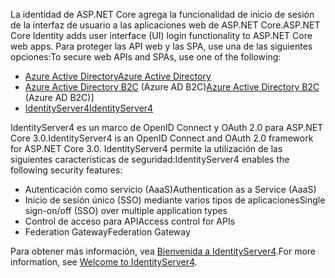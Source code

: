 <span data-ttu-id="2d278-101">La identidad de ASP.NET Core agrega la funcionalidad de inicio de sesión de la interfaz de usuario a las aplicaciones web de ASP.NET Core.</span><span class="sxs-lookup"><span data-stu-id="2d278-101">ASP.NET Core Identity adds user interface (UI) login functionality to ASP.NET Core web apps.</span></span> <span data-ttu-id="2d278-102">Para proteger las API web y las SPA, use una de las siguientes opciones:</span><span class="sxs-lookup"><span data-stu-id="2d278-102">To secure web APIs and SPAs, use one of the following:</span></span>

* [<span data-ttu-id="2d278-103">Azure Active Directory</span><span class="sxs-lookup"><span data-stu-id="2d278-103">Azure Active Directory</span></span>](/azure/api-management/api-management-howto-protect-backend-with-aad)
* <span data-ttu-id="2d278-104">[Azure Active Directory B2C](/azure/active-directory-b2c/active-directory-b2c-custom-rest-api-netfw) (Azure AD B2C)</span><span class="sxs-lookup"><span data-stu-id="2d278-104">[Azure Active Directory B2C](/azure/active-directory-b2c/active-directory-b2c-custom-rest-api-netfw) (Azure AD B2C)]</span></span>
* [<span data-ttu-id="2d278-105">IdentityServer4</span><span class="sxs-lookup"><span data-stu-id="2d278-105">IdentityServer4</span></span>](https://identityserver.io)

<span data-ttu-id="2d278-106">IdentityServer4 es un marco de OpenID Connect y OAuth 2.0 para ASP.NET Core 3.0.</span><span class="sxs-lookup"><span data-stu-id="2d278-106">IdentityServer4 is an OpenID Connect and OAuth 2.0 framework for ASP.NET Core 3.0.</span></span> <span data-ttu-id="2d278-107">IdentityServer4 permite la utilización de las siguientes características de seguridad:</span><span class="sxs-lookup"><span data-stu-id="2d278-107">IdentityServer4 enables the following security features:</span></span>

* <span data-ttu-id="2d278-108">Autenticación como servicio (AaaS)</span><span class="sxs-lookup"><span data-stu-id="2d278-108">Authentication as a Service (AaaS)</span></span>
* <span data-ttu-id="2d278-109">Inicio de sesión único (SSO) mediante varios tipos de aplicaciones</span><span class="sxs-lookup"><span data-stu-id="2d278-109">Single sign-on/off (SSO) over multiple application types</span></span>
* <span data-ttu-id="2d278-110">Control de acceso para API</span><span class="sxs-lookup"><span data-stu-id="2d278-110">Access control for APIs</span></span>
* <span data-ttu-id="2d278-111">Federation Gateway</span><span class="sxs-lookup"><span data-stu-id="2d278-111">Federation Gateway</span></span>

<span data-ttu-id="2d278-112">Para obtener más información, vea [Bienvenida a IdentityServer4](http://docs.identityserver.io/en/latest/index.html).</span><span class="sxs-lookup"><span data-stu-id="2d278-112">For more information, see [Welcome to IdentityServer4](http://docs.identityserver.io/en/latest/index.html).</span></span>
